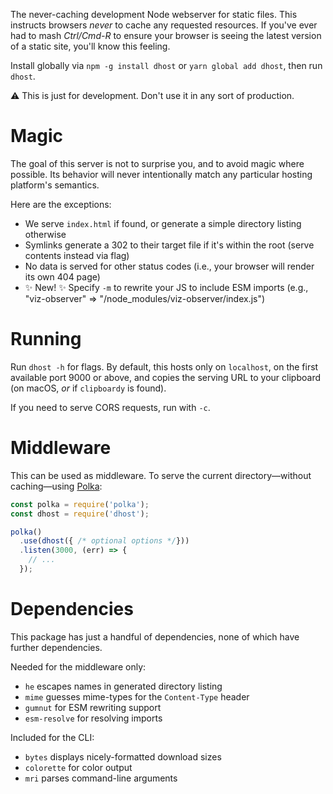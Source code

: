 The never-caching development Node webserver for static files.
This instructs browsers _never_ to cache any requested resources.
If you've ever had to mash _Ctrl/Cmd-R_ to ensure your browser is seeing the latest version of a static site, you'll know this feeling.

Install globally via `npm -g install dhost` or `yarn global add dhost`, then run `dhost`.

⚠️ This is just for development.
Don't use it in any sort of production.

# Magic

The goal of this server is not to surprise you, and to avoid magic where possible.
Its behavior will never intentionally match any particular hosting platform's semantics.

Here are the exceptions:

* We serve `index.html` if found, or generate a simple directory listing otherwise
* Symlinks generate a 302 to their target file if it's within the root (serve contents instead via flag)
* No data is served for other status codes (i.e., your browser will render its own 404 page)
* ✨ New! ✨ Specify `-m` to rewrite your JS to include ESM imports (e.g., "viz-observer" => "/node_modules/viz-observer/index.js")

# Running

Run `dhost -h` for flags.
By default, this hosts only on `localhost`, on the first available port 9000 or above, and copies the serving URL to your clipboard (on macOS, _or_ if `clipboardy` is found).

If you need to serve CORS requests, run with `-c`.

# Middleware

This can be used as middleware.
To serve the current directory—without caching—using [Polka](https://github.com/lukeed/polka):

```js
const polka = require('polka');
const dhost = require('dhost');

polka()
  .use(dhost({ /* optional options */}))
  .listen(3000, (err) => {
    // ...
  });
```

# Dependencies

This package has just a handful of dependencies, none of which have further dependencies.

Needed for the middleware only:

* `he` escapes names in generated directory listing
* `mime` guesses mime-types for the `Content-Type` header
* `gumnut` for ESM rewriting support
* `esm-resolve` for resolving imports

Included for the CLI:

* `bytes` displays nicely-formatted download sizes
* `colorette` for color output
* `mri` parses command-line arguments
